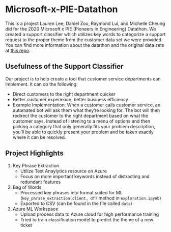 # Microsoft-x-PIE-Datathon

This is a project Lauren Lee, Daniel Zou, Raymond Lui, and Michelle Cheung did for the 2020 Microsoft x PIE (Pioneers in Engineering) Datathon. We created a support classifier which utilizes key words to categorize a support request to the proper theme from the customer data set we were provided. You can find more information about the datathon and the original data sets at [this repo](https://github.com/microsoft-us-ocp-ai/ucbazureworkshop).

## Usefulness of the Support Classifier
Our project is to help create a tool that customer service departments can implement. It can do the following:
- Direct customers to the right department quicker
- Better customer experience, better business efficiency 
- Example Implementation: When a customer calls customer service, an automated bot will ask them what they’re looking for. The bot will then redirect the customer to the right department based on what the customer says. Instead of listening to a menu of options and then picking a category that only generally fits your problem description, you’ll be able to quickly present your problem and be taken exactly where it can be resolved.

## Project Highlights
1. Key Phrase Extraction
   - Utilize Text Anaylytics resource on Azure
   - Focus on more important keywords instead of distracting and redundant features
2. Bag of Words
   - Processed key phrases into format suited for ML (`key_phrase_extraction(client, df)` method in `exploration.ipynb`)
   - Exported to CSV (can be found in the file called `data`)
3. Azure ML Workspace
   - Upload process data to Azure cloud for high performance training
   - Tried to train classification model to predict the theme of a new ticket



